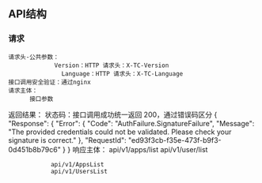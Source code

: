 ## API结构

### 请求
    请求头-公共参数：
                 Version：HTTP 请求头：X-TC-Version
	               Language：HTTP 请求头：X-TC-Language
    接口调用安全验证：通过nginx
    请求主体：
          接口参数

   返回结果：
                 状态码：接口调用成功统一返回 200，通过错误码区分
	{
        		"Response": {
            		"Error": {
               	 		"Code": "AuthFailure.SignatureFailure",
                		"Message": "The provided credentials could not be validated. Please check your signature is correct."
           			 },
           		 "RequestId": "ed93f3cb-f35e-473f-b9f3-0d451b8b79c6"
       	 	}
   	 }
	响应主体：
                api/v1/apps/list
                api/v1/user/list

                api/v1/AppsList
                api/v1/UsersList
                
